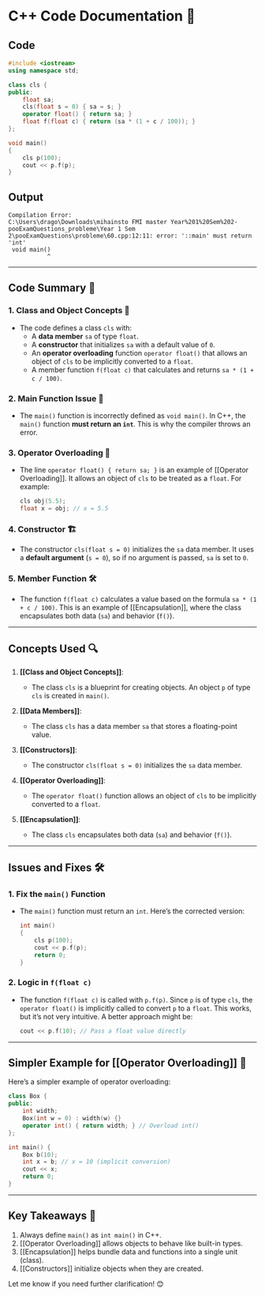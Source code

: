 # C++ Code Documentation 📄

## Code
```cpp
#include <iostream>
using namespace std;

class cls {
public:
    float sa;
    cls(float s = 0) { sa = s; }
    operator float() { return sa; }
    float f(float c) { return (sa * (1 + c / 100)); }
};

void main()
{
    cls p(100);
    cout << p.f(p);
}
```

## Output
```
Compilation Error:
C:\Users\drago\Downloads\mihainsto FMI master Year%201%20Sem%202-pooExamQuestions_probleme\Year 1 Sem 2\pooExamQuestions\probleme\60.cpp:12:11: error: '::main' must return 'int'
 void main()
           ^
```

---

## Code Summary 📝

### 1. **Class and Object Concepts** 🧱
- The code defines a class `cls` with:
  - A **data member** `sa` of type `float`.
  - A **constructor** that initializes `sa` with a default value of `0`.
  - An **operator overloading** function `operator float()` that allows an object of `cls` to be implicitly converted to a `float`.
  - A member function `f(float c)` that calculates and returns `sa * (1 + c / 100)`.

### 2. **Main Function Issue** 🚨
- The `main()` function is incorrectly defined as `void main()`. In C++, the `main()` function **must return an `int`**. This is why the compiler throws an error.

### 3. **Operator Overloading** 🔄
- The line `operator float() { return sa; }` is an example of [[Operator Overloading]]. It allows an object of `cls` to be treated as a `float`. For example:
  ```cpp
  cls obj(5.5);
  float x = obj; // x = 5.5
  ```

### 4. **Constructor** 🏗️
- The constructor `cls(float s = 0)` initializes the `sa` data member. It uses a **default argument** (`s = 0`), so if no argument is passed, `sa` is set to `0`.

### 5. **Member Function** 🛠️
- The function `f(float c)` calculates a value based on the formula `sa * (1 + c / 100)`. This is an example of [[Encapsulation]], where the class encapsulates both data (`sa`) and behavior (`f()`).

---

## Concepts Used 🔍

1. **[[Class and Object Concepts]]**:
   - The class `cls` is a blueprint for creating objects. An object `p` of type `cls` is created in `main()`.

2. **[[Data Members]]**:
   - The class `cls` has a data member `sa` that stores a floating-point value.

3. **[[Constructors]]**:
   - The constructor `cls(float s = 0)` initializes the `sa` data member.

4. **[[Operator Overloading]]**:
   - The `operator float()` function allows an object of `cls` to be implicitly converted to a `float`.

5. **[[Encapsulation]]**:
   - The class `cls` encapsulates both data (`sa`) and behavior (`f()`).

---

## Issues and Fixes 🛠️

### 1. **Fix the `main()` Function**
- The `main()` function must return an `int`. Here’s the corrected version:
  ```cpp
  int main()
  {
      cls p(100);
      cout << p.f(p);
      return 0;
  }
  ```

### 2. **Logic in `f(float c)`**
- The function `f(float c)` is called with `p.f(p)`. Since `p` is of type `cls`, the `operator float()` is implicitly called to convert `p` to a `float`. This works, but it’s not very intuitive. A better approach might be:
  ```cpp
  cout << p.f(10); // Pass a float value directly
  ```

---

## Simpler Example for [[Operator Overloading]] 🔄

Here’s a simpler example of operator overloading:
```cpp
class Box {
public:
    int width;
    Box(int w = 0) : width(w) {}
    operator int() { return width; } // Overload int()
};

int main() {
    Box b(10);
    int x = b; // x = 10 (implicit conversion)
    cout << x;
    return 0;
}
```

---

## Key Takeaways 🎯

1. Always define `main()` as `int main()` in C++.
2. [[Operator Overloading]] allows objects to behave like built-in types.
3. [[Encapsulation]] helps bundle data and functions into a single unit (class).
4. [[Constructors]] initialize objects when they are created.

Let me know if you need further clarification! 😊